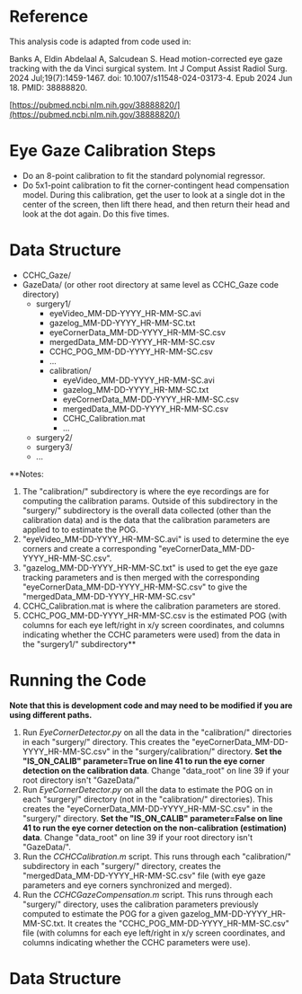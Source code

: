 # Reference

This analysis code is adapted from code used in: 

Banks A, Eldin Abdelaal A, Salcudean S. Head motion-corrected eye gaze tracking with the da Vinci surgical system. Int J Comput Assist Radiol Surg. 2024 Jul;19(7):1459-1467. doi: 10.1007/s11548-024-03173-4. Epub 2024 Jun 18. PMID: 38888820. 

[https://pubmed.ncbi.nlm.nih.gov/38888820/](https://pubmed.ncbi.nlm.nih.gov/38888820/)

# Eye Gaze Calibration Steps

- Do an 8-point calibration to fit the standard polynomial regressor.
- Do 5x1-point calibration to fit the corner-contingent head compensation model. During this calibration, get the user to look at a single dot in the center of the screen, then lift there head, and then return their head and look at the dot again. Do this five times.

# Data Structure
- CCHC_Gaze/
- GazeData/ (or other root directory at same level as CCHC_Gaze code directory)
  - surgery1/
    - eyeVideo_MM-DD-YYYY_HR-MM-SC.avi
    - gazelog_MM-DD-YYYY_HR-MM-SC.txt
    - eyeCornerData_MM-DD-YYYY_HR-MM-SC.csv
    - mergedData_MM-DD-YYYY_HR-MM-SC.csv
    - CCHC_POG_MM-DD-YYYY_HR-MM-SC.csv
    - ...
    - calibration/
      - eyeVideo_MM-DD-YYYY_HR-MM-SC.avi
      - gazelog_MM-DD-YYYY_HR-MM-SC.txt
      - eyeCornerData_MM-DD-YYYY_HR-MM-SC.csv
      - mergedData_MM-DD-YYYY_HR-MM-SC.csv
      - CCHC_Calibration.mat
      - ...
  - surgery2/
  - surgery3/
  - ...

**Notes:
1. The "calibration/" subdirectory is where the eye recordings are for computing the calibration params. Outside of this subdirectory in the "surgery<X>/" subdirectory is the overall data collected (other than the calibration data) and is the data that the calibration parameters are applied to to estimate the POG.
2. "eyeVideo_MM-DD-YYYY_HR-MM-SC.avi" is used to determine the eye corners and create a corresponding "eyeCornerData_MM-DD-YYYY_HR-MM-SC.csv".
3. "gazelog_MM-DD-YYYY_HR-MM-SC.txt" is used to get the eye gaze tracking parameters and is then merged with the corresponding "eyeCornerData_MM-DD-YYYY_HR-MM-SC.csv" to give the "mergedData_MM-DD-YYYY_HR-MM-SC.csv"
4. CCHC_Calibration.mat is where the calibration parameters are stored.
5. CCHC_POG_MM-DD-YYYY_HR-MM-SC.csv is the estimated POG (with columns for each eye left/right in x/y screen coordinates, and columns indicating whether the CCHC parameters were used) from the data in the "surgery1/" subdirectory**

  
# Running the Code

**Note that this is development code and may need to be modified if you are using different paths.**

1. Run _EyeCornerDetector.py_ on all the data in the "calibration/" directories in each "surgery<x>/" directory. This creates the "eyeCornerData_MM-DD-YYYY_HR-MM-SC.csv" in the "surgery<x>/calibration/" directory. **Set the "IS_ON_CALIB" parameter=True on line 41 to run the eye corner detection on the calibration data**. Change "data_root" on line 39 if your root directory isn't "GazeData/"
2. Run _EyeCornerDetector.py_ on all the data to estimate the POG on in each "surgery<x>/" directory (not in the "calibration/" directories). This creates the "eyeCornerData_MM-DD-YYYY_HR-MM-SC.csv" in the "surgery<x>/" directory. **Set the "IS_ON_CALIB" parameter=False on line 41 to run the eye corner detection on the non-calibration (estimation) data**. Change "data_root" on line 39 if your root directory isn't "GazeData/". 
3. Run the _CCHCCalibration.m_ script. This runs through each "calibration/" subdirectory in each "surgery<x>/" directory, creates the "mergedData_MM-DD-YYYY_HR-MM-SC.csv" file (with eye gaze parameters and eye corners synchronized and merged).
4. Run the _CCHCGazeCompensation.m_ script. This runs through each "surgery<x>/" directory, uses the calibration parameters previously computed to estimate the POG for a given gazelog_MM-DD-YYYY_HR-MM-SC.txt. It creates the "CCHC_POG_MM-DD-YYYY_HR-MM-SC.csv" file (with columns for each eye left/right in x/y screen coordinates, and columns indicating whether the CCHC parameters were use).


# Data Structure
